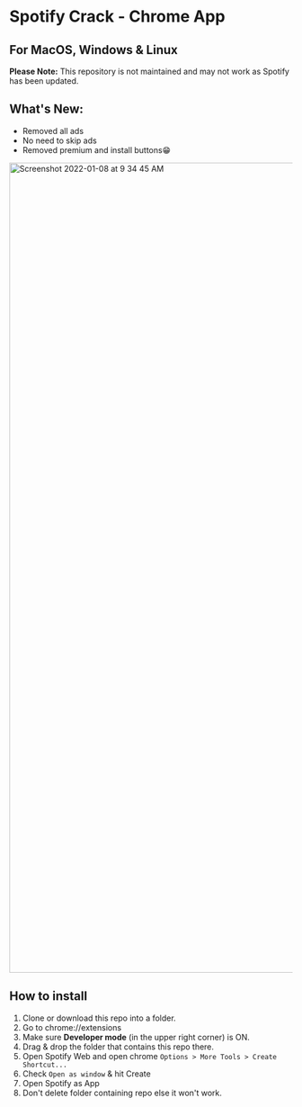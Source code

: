 # Spotify Crack - Chrome App

## For MacOS, Windows & Linux

**Please Note:** This repository is not maintained and may not work as Spotify has been updated.

## What's New:

- Removed all ads
- No need to skip ads
- Removed premium and install buttons😁

<img width="1440" alt="Screenshot 2022-01-08 at 9 34 45 AM" src="https://user-images.githubusercontent.com/83419951/148630845-7035d19b-895b-4b5b-aca4-ac5f61432391.png">
  
## How to install

1. Clone or download this repo into a folder.
1. Go to chrome://extensions
2. Make sure **Developer mode** (in the upper right corner) is ON.
3. Drag & drop the folder that contains this repo there.
4. Open Spotify Web and open chrome `Options > More Tools > Create Shortcut...`
5. Check `Open as window` & hit Create
6. Open Spotify as App
7. Don't delete folder containing repo else it won't work.
